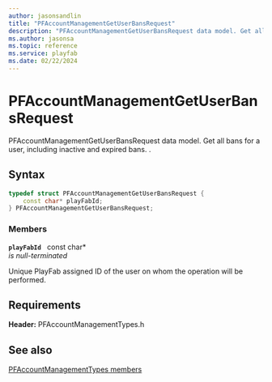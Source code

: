 ```yaml
---
author: jasonsandlin
title: "PFAccountManagementGetUserBansRequest"
description: "PFAccountManagementGetUserBansRequest data model. Get all bans for a user, including inactive and expired bans. ."
ms.author: jasonsa
ms.topic: reference
ms.service: playfab
ms.date: 02/22/2024
---
```


# PFAccountManagementGetUserBansRequest  

PFAccountManagementGetUserBansRequest data model. Get all bans for a user, including inactive and expired bans. .  

## Syntax  
  
```cpp
typedef struct PFAccountManagementGetUserBansRequest {  
    const char* playFabId;  
} PFAccountManagementGetUserBansRequest;  
```
  
### Members  
  
**`playFabId`** &nbsp; const char*  
*is null-terminated*  
  
Unique PlayFab assigned ID of the user on whom the operation will be performed.
  
  
## Requirements  
  
**Header:** PFAccountManagementTypes.h
  
## See also  
[PFAccountManagementTypes members](../pfaccountmanagementtypes_members.md)  

  
  
